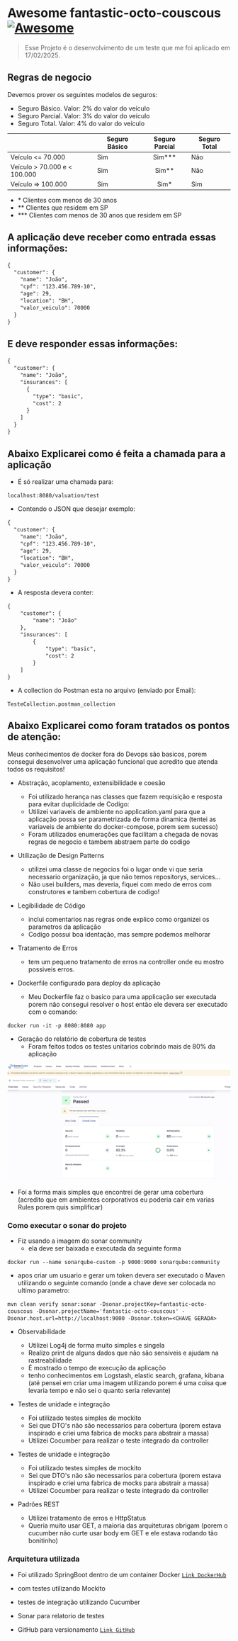 # Awesome fantastic-octo-couscous [![Awesome](https://awesome.re/badge.svg)](https://awesome.re)

> Esse Projeto é o desenvolvimento de um teste que me foi aplicado em 17/02/2025.

<!--lint disable awesome-toc-->
## Regras de negocio

Devemos prover os seguintes modelos de seguros:

- Seguro Básico. Valor: 2% do valor do veículo 
- Seguro Parcial. Valor: 3% do valor do veículo
- Seguro Total. Valor: 4% do valor do veículo

|                              | Seguro Básico | Seguro Parcial | Seguro Total |
|------------------------------|---------------|:--------------:|--------------|
| Veículo <= 70.000            | Sim           |   Sim\*\*\*    | Não          |
| Veículo > 70.000 e < 100.000 | Sim           |    Sim\*\*     | Não          |
| Veículo => 100.000           | Sim           |     Sim\*      | Sim          |

- \* Clientes com menos de 30 anos
- \*\* Clientes que residem em SP
- \*\*\* Clientes com menos de 30 anos que residem em SP

## A aplicação deve receber como entrada essas informações:


```console
{
  "customer": {
    "name": "João",
    "cpf": "123.456.789-10",
    "age": 29,
    "location": "BH",
    "valor_veiculo": 70000
  }
}
```


## E deve responder essas informações:


```console
{
  "customer": {
    "name": "João",
    "insurances": [
      {
        "type": "basic",
        "cost": 2
      }
    ]
  }
}
```

## Abaixo Explicarei como é feita a chamada para a aplicação


- É só realizar uma chamada para:
  
```console
localhost:8080/valuation/test
```
- Contendo o JSON que desejar exemplo:
```console
{
  "customer": {
    "name": "João",
    "cpf": "123.456.789-10",
    "age": 29,
    "location": "BH",
    "valor_veiculo": 70000
  }
}
```
- A resposta devera conter:
```console
{
    "customer": {
        "name": "João"
    },
    "insurances": [
        {
            "type": "basic",
            "cost": 2
        }
    ]
}
```

- A collection do Postman esta no arquivo (enviado por Email):
```console
TesteCollection.postman_collection
```
  


## Abaixo Explicarei como foram tratados os pontos de atenção:

Meus conhecimentos de docker fora do Devops são basicos, porem consegui desenvolver uma aplicação funcional que acredito que atenda todos os requisitos! 

- Abstração, acoplamento, extensibilidade e coesão
  - Foi utilizado herança nas classes que fazem requisição e resposta para evitar duplicidade de Codigo:
  - Utilizei variaveis de ambiente no application.yaml para que a aplicação possa ser parametrizada de forma dinamica (tentei as variaveis de ambiente do docker-compose, porem sem sucesso)
  - Foram utilizados enumerações que facilitam a chegada de novas regras de negocio e tambem abstraem parte do codigo
  
 

- Utilização de Design Patterns
  - utilizei uma classe de negocios foi o lugar onde vi que seria necessario organização, ja que não temos repositorys, services...
  - Não usei builders, mas deveria, fiquei com medo de erros com construtores e tambem cobertura de codigo!
 

- Legibilidade de Código
  - inclui comentarios nas regras onde explico como organizei os parametros da aplicação
  - Codigo possui boa identação, mas sempre podemos melhorar
 

- Tratamento de Erros
  - tem um pequeno tratamento de erros na controller onde eu mostro possiveis erros.

- Dockerfile configurado para deploy da aplicação
  - Meu Dockerfile faz o basico para uma applicação ser executada porem não consegui resolver o host então ele devera ser executado com o comando:
```console
docker run -it -p 8080:8080 app
```

- Geração do relatório de cobertura de testes
  - Foram feitos todos os testes unitarios cobrindo mais de 80% da aplicação
    
![logo](sonar_coverage.jpg)

- Foi a forma mais simples que encontrei de gerar uma cobertura (acredito que em ambientes corporativos eu poderia cair em varias Rules porem quis simplificar)


  
  
### Como executar o sonar do projeto

- Fiz usando a imagem do sonar community
  - ela deve ser baixada e executada da seguinte forma 

```console
docker run --name sonarqube-custom -p 9000:9000 sonarqube:community
```

- apos criar um usuario e gerar um token devera ser executado o Maven utilizando o seguinte comando (onde a chave deve ser colocada no ultimo parametro:

```console
mvn clean verify sonar:sonar -Dsonar.projectKey=fantastic-octo-couscous -Dsonar.projectName='fantastic-octo-couscous' -Dsonar.host.url=http://localhost:9000 -Dsonar.token=<CHAVE GERADA>
```

- Observabilidade
  - Utilizei Log4j de forma muito simples e singela
  - Realizo print de alguns dados que não são sensiveis e ajudam na rastreabilidade
  - É mostrado o tempo de execução da aplicaçõo
  - tenho conhecimentos em Logstash, elastic search, grafana, kibana (até pensei em criar uma imagem utilizando porem é uma coisa que levaria tempo e não sei o quanto seria relevante)

- Testes de unidade e integração
  - Foi utilizado testes simples de mockito
  - Sei que DTO's não são necessarios para cobertura (porem estava inspirado e criei uma fabrica de mocks para abstrair a massa)
  - Utilizei Cocumber para realizar o teste integrado da controller 

- Testes de unidade e integração
  - Foi utilizado testes simples de mockito
  - Sei que DTO's não são necessarios para cobertura (porem estava inspirado e criei uma fabrica de mocks para abstrair a massa)
  - Utilizei Cocumber para realizar o teste integrado da controller 

- Padrões REST
  - Utilizei tratamento de erros e HttpStatus
  - Queria muito usar GET, a maioria das arquiteturas obrigam (porem o cucumber não curte usar body em GET e ele estava rodando tão bonitinho)
 
### Arquitetura utilizada

- Foi utilizado SpringBoot dentro de um container Docker
  [`Link DockerHub`](https://hub.docker.com/r/lucasalexandre1990/testelucas/tags)
  
- com testes utilizando Mockito
- testes de integração utilizando Cucumber
- Sonar para relatorio de testes
- GitHub para versionamento [`Link GitHub`](https://github.com/lucasAlexandre/fantastic-octo-couscous.git)



  
